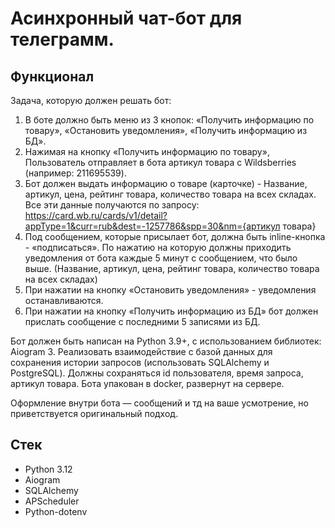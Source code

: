 # Асинхронный чат-бот для телеграмм.


## Функционал
Задача, которую должен решать бот:
1. В боте должно быть меню из 3 кнопок: «Получить информацию по товару», «Остановить уведомления», «Получить информацию из БД».
2. Нажимая на кнопку «Получить информацию по товару», Пользователь отправляет в бота артикул товара с Wildsberries (например: 211695539).
3. Бот должен выдать информацию о товаре (карточке) - Название, артикул, цена, рейтинг товара, количество товара на всех складах.
Все эти данные получаются по запросу: https://card.wb.ru/cards/v1/detail?appType=1&curr=rub&dest=-1257786&spp=30&nm={артикул товара}
4. Под сообщением, которые присылает бот, должна быть inline-кнопка - «подписаться». По нажатию на которую должны приходить уведомления от бота каждые 5 минут с сообщением, что было выше. (Название, артикул, цена, рейтинг товара, количество товара на всех складах)
5. При нажатии на кнопку «Остановить уведомления» - уведомления останавливаются.
6. При нажатии на кнопку «Получить информацию из БД» бот должен прислать сообщение с последними 5 записями из БД.

Бот должен быть написан на Python 3.9+, с использованием библиотек: Aiogram 3. Реализовать взаимодействие с базой данных для сохранения истории запросов (использовать SQLAlchemy и PostgreSQL). Должны сохраняться id пользователя, время запроса, артикул товара. Бота упакован в docker, развернут на сервере.

Оформление внутри бота — сообщений и тд на ваше усмотрение, но приветствуется оригинальный подход.


## Стек 
* Python 3.12
* Aiogram
* SQLAlchemy
* APScheduler
* Python-dotenv

